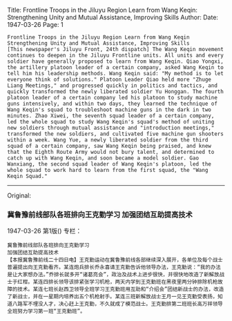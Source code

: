 Title: Frontline Troops in the Jiluyu Region Learn from Wang Keqin: Strengthening Unity and Mutual Assistance, Improving Skills
Author:
Date: 1947-03-26
Page: 1

    Frontline Troops in the Jiluyu Region Learn from Wang Keqin
    Strengthening Unity and Mutual Assistance, Improving Skills
    [This newspaper's Jiluyu Front, 24th dispatch] The Wang Keqin movement continues to deepen in the Jiluyu Frontline units. All units and every soldier have generally proposed to learn from Wang Keqin. Qiao Yongxi, the artillery platoon leader of a certain company, asked Wang Keqin to tell him his leadership methods. Wang Keqin said: "My method is to let everyone think of solutions." Platoon Leader Qiao held more "Zhuge Liang Meetings," and progressed quickly in politics and tactics, and quickly transformed the newly liberated soldier Yu Honggan. The fourth platoon leader of a certain company led his platoon to study machine guns intensively, and within two days, they learned the technique of Wang Keqin's squad to troubleshoot machine guns in the dark in two minutes. Zhao Xiwei, the seventh squad leader of a certain company, led the whole squad to study Wang Keqin's squad's method of uniting new soldiers through mutual assistance and "introduction meetings," transformed the new soldiers, and cultivated five machine gun shooters within a week. Wang Yue, a newly liberated soldier from the third squad of a certain company, saw Wang Keqin being praised, and knew that the Eighth Route Army would not bury talent, and determined to catch up with Wang Keqin, and soon became a model soldier. Gao Wanxiang, the second squad leader of Wang Keqin's platoon, led the whole squad to work hard to learn from the first squad, the "Wang Keqin Squad."



<hr /> 

Original: 


### 冀鲁豫前线部队各班排向王克勤学习  加强团结互助提高技术

1947-03-26
第1版()
专栏：

    冀鲁豫前线部队各班排向王克勤学习
    加强团结互助提高技术
    【本报冀鲁豫前线二十四日电】王克勤运动在冀鲁豫前线各部继续深入展开，各单位及每个战士普遍提出向王克勤看齐。某连炮兵排长乔永喜请王克勤告诉他领导办法，王克勤说：“我的办法是让大家想办法。”乔排长就多开“诸葛亮会”，政治及战术上进步很快，并很快地改造了新解放战士于红柑。某连四排长领导该排紧张学习机枪，两天内学到王克勤班在黑夜里两分钟排除机枪故障的技术。某连七班长赵西卫领导全班学习王克勤班用互助和“介绍会”团结新战士的办法，改造了新战士，并在一星期内培养出五个机枪射手。某连三班新解放战士王月一见王克勤受表扬，知道八路军不埋没人才，决心赶上王克勤，不久就成了模范战士。王克勤排第二班班长高万祥领导全班努力学习第一班“王克勤班”。
